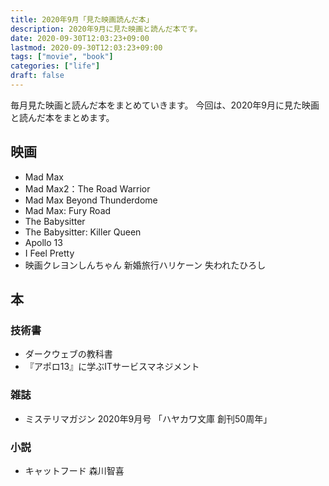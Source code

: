 ```yaml
---
title: 2020年9月「見た映画読んだ本」
description: 2020年9月に見た映画と読んだ本です。
date: 2020-09-30T12:03:23+09:00
lastmod: 2020-09-30T12:03:23+09:00
tags: ["movie", "book"]
categories: ["life"]
draft: false
---
```


毎月見た映画と読んだ本をまとめていきます。
今回は、2020年9月に見た映画と読んだ本をまとめます。

## 映画

* Mad Max
* Mad Max2：The Road Warrior
* Mad Max Beyond Thunderdome
* Mad Max: Fury Road
* The Babysitter
* The Babysitter: Killer Queen
* Apollo 13
* I Feel Pretty
* 映画クレヨンしんちゃん 新婚旅行ハリケーン 失われたひろし

## 本

### 技術書

* ダークウェブの教科書
* 『アポロ13』に学ぶITサービスマネジメント

### 雑誌

* ミステリマガジン 2020年9月号 「ハヤカワ文庫 創刊50周年」

### 小説

* キャットフード 森川智喜

